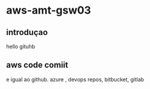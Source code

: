 # aws-amt-gsw03
## introduçao
hello gituhb


## aws code comiit 
e igual ao github. azure , devops repos, bitbucket, gitlab
